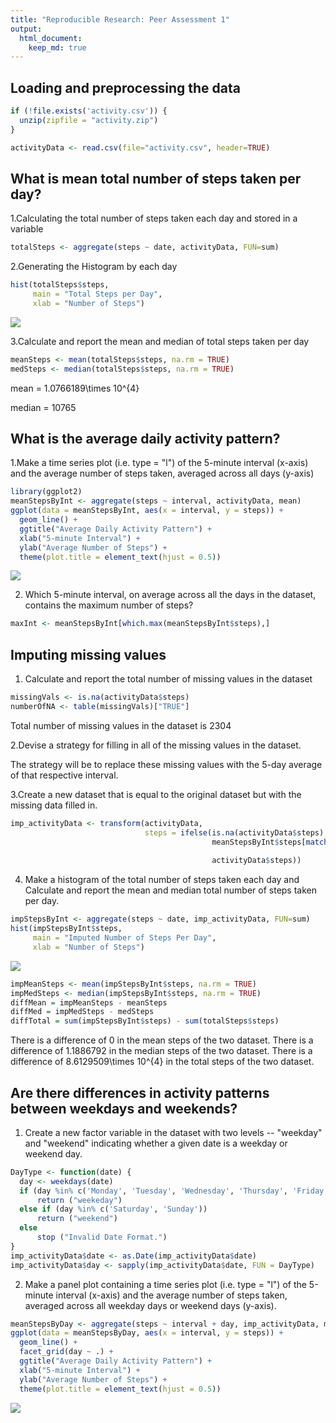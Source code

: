 ```yaml
---
title: "Reproducible Research: Peer Assessment 1"
output: 
  html_document:
    keep_md: true
---
```



## Loading and preprocessing the data


```r
if (!file.exists('activity.csv')) {
  unzip(zipfile = "activity.zip")
}

activityData <- read.csv(file="activity.csv", header=TRUE)
```


## What is mean total number of steps taken per day?

1.Calculating the total number of steps taken each day and stored in a variable


```r
totalSteps <- aggregate(steps ~ date, activityData, FUN=sum)
```

2.Generating the Histogram by each day


```r
hist(totalSteps$steps,
     main = "Total Steps per Day",
     xlab = "Number of Steps")
```

![](PA1_template_files/figure-html/unnamed-chunk-3-1.png)<!-- -->

3.Calculate and report the mean and median of total steps taken per day


```r
meanSteps <- mean(totalSteps$steps, na.rm = TRUE)
medSteps <- median(totalSteps$steps, na.rm = TRUE)
```
mean = 1.0766189\times 10^{4}

median = 10765

## What is the average daily activity pattern?

1.Make a time series plot (i.e. type = "l") of the 5-minute interval (x-axis) and the average number of steps taken, averaged across all days (y-axis)


```r
library(ggplot2)
meanStepsByInt <- aggregate(steps ~ interval, activityData, mean)
ggplot(data = meanStepsByInt, aes(x = interval, y = steps)) +
  geom_line() +
  ggtitle("Average Daily Activity Pattern") +
  xlab("5-minute Interval") +
  ylab("Average Number of Steps") +
  theme(plot.title = element_text(hjust = 0.5))
```

![](PA1_template_files/figure-html/unnamed-chunk-5-1.png)<!-- -->

2. Which 5-minute interval, on average across all the days in the dataset, contains the maximum number of steps?

```r
maxInt <- meanStepsByInt[which.max(meanStepsByInt$steps),]
```

## Imputing missing values

1. Calculate and report the total number of missing values in the dataset


```r
missingVals <- is.na(activityData$steps)
numberOfNA <- table(missingVals)["TRUE"]
```
Total number of missing values in the dataset is 2304

2.Devise a strategy for filling in all of the missing values in the dataset.

The strategy will be to replace these missing values with the 5-day average of that respective interval.


3.Create a new dataset that is equal to the original dataset but with the missing data filled in.



```r
imp_activityData <- transform(activityData,
                              steps = ifelse(is.na(activityData$steps),
                                             meanStepsByInt$steps[match(activityData$interval, 
                                                                        meanStepsByInt$interval)],
                                             activityData$steps))
```
4. Make a histogram of the total number of steps taken each day and Calculate and report the mean and median total number of steps taken per day.

```r
impStepsByInt <- aggregate(steps ~ date, imp_activityData, FUN=sum)
hist(impStepsByInt$steps,
     main = "Imputed Number of Steps Per Day",
     xlab = "Number of Steps")
```

![](PA1_template_files/figure-html/unnamed-chunk-9-1.png)<!-- -->


```r
impMeanSteps <- mean(impStepsByInt$steps, na.rm = TRUE)
impMedSteps <- median(impStepsByInt$steps, na.rm = TRUE)
diffMean = impMeanSteps - meanSteps
diffMed = impMedSteps - medSteps
diffTotal = sum(impStepsByInt$steps) - sum(totalSteps$steps)
```
There is a difference of 0 in the mean steps of the two dataset. There is a difference of 1.1886792 in the median steps of the two dataset. There is a difference of 8.6129509\times 10^{4} in the total steps of the two dataset.


## Are there differences in activity patterns between weekdays and weekends?


1. Create a new factor variable in the dataset with two levels -- "weekday" and "weekend" indicating whether a given date is a weekday or weekend day.


```r
DayType <- function(date) {
  day <- weekdays(date)
  if (day %in% c('Monday', 'Tuesday', 'Wednesday', 'Thursday', 'Friday'))
      return ("weekeday")
  else if (day %in% c('Saturday', 'Sunday'))
      return ("weekend")
  else
      stop ("Invalid Date Format.")
}
imp_activityData$date <- as.Date(imp_activityData$date)
imp_activityData$day <- sapply(imp_activityData$date, FUN = DayType)
```


2. Make a panel plot containing a time series plot (i.e. type = "l") of the 5-minute interval (x-axis) and the average number of steps taken, averaged across all weekday days or weekend days (y-axis).


```r
meanStepsByDay <- aggregate(steps ~ interval + day, imp_activityData, mean)
ggplot(data = meanStepsByDay, aes(x = interval, y = steps)) + 
  geom_line() +
  facet_grid(day ~ .) +
  ggtitle("Average Daily Activity Pattern") +
  xlab("5-minute Interval") +
  ylab("Average Number of Steps") +
  theme(plot.title = element_text(hjust = 0.5))
```

![](PA1_template_files/figure-html/unnamed-chunk-12-1.png)<!-- -->
